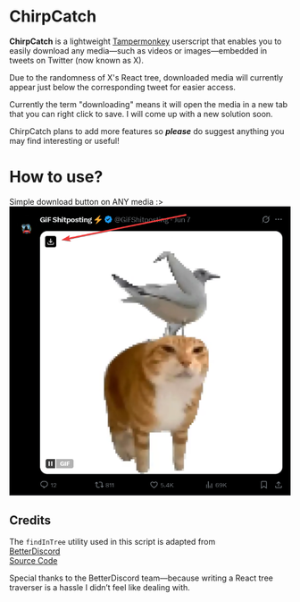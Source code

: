 # ChirpCatch

**ChirpCatch** is a lightweight [Tampermonkey](https://www.tampermonkey.net/documentation.php) userscript that enables you to easily download any media—such as videos or images—embedded in tweets on Twitter (now known as X).

Due to the randomness of X's React tree, 
downloaded media will currently appear just below the corresponding tweet for easier access.

Currently the term "downloading" means it will open the media in a new tab that you can
right click to save. I will come up with a new solution soon.

ChirpCatch plans to add more features so ***please*** do suggest anything you may find interesting or useful!

# How to use?
Simple download button on ANY media :>
![](assets/image.png)

## Credits

The `findInTree` utility used in this script is adapted from  
[BetterDiscord](https://github.com/BetterDiscord/BetterDiscord)  
[Source Code](https://github.com/BetterDiscord/BetterDiscord/blob/3aef83ad79e67e749ace3add3f80c44ebd1a1fa3/src/common/utils/findintree.ts#L11)

Special thanks to the BetterDiscord team—because writing a React tree traverser is a hassle I didn’t feel like dealing with.
